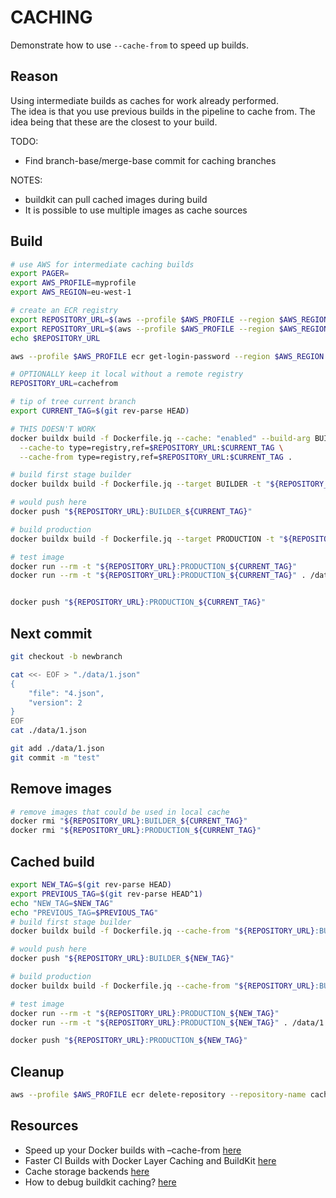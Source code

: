 # CACHING

Demonstrate how to use `--cache-from` to speed up builds.  

## Reason

Using intermediate builds as caches for work already performed.  
The idea is that you use previous builds in the pipeline to cache from.  The idea being that these are the closest to your build.  

TODO:

- Find branch-base/merge-base commit for caching branches

NOTES:

- buildkit can pull cached images during build
- It is possible to use multiple images as cache sources  

## Build

```sh
# use AWS for intermediate caching builds
export PAGER=
export AWS_PROFILE=myprofile
export AWS_REGION=eu-west-1

# create an ECR registry
export REPOSITORY_URL=$(aws --profile $AWS_PROFILE --region $AWS_REGION ecr create-repository --repository-name cachefromtest  | jq -r .repository.repositoryUri)
export REPOSITORY_URL=$(aws --profile $AWS_PROFILE --region $AWS_REGION ecr describe-repositories --repository-name cachefromtest | jq -r '.repositories[0].repositoryUri')
echo $REPOSITORY_URL

aws --profile $AWS_PROFILE ecr get-login-password --region $AWS_REGION | docker login --username AWS --password-stdin "$REPOSITORY_URL"

# OPTIONALLY keep it local without a remote registry
REPOSITORY_URL=cachefrom

# tip of tree current branch
export CURRENT_TAG=$(git rev-parse HEAD)

# THIS DOESN'T WORK
docker buildx build -f Dockerfile.jq --cache: "enabled" --build-arg BUILDKIT_INLINE_CACHE=1 --push -t $REPOSITORY_URL:$CURRENT_TAG \
  --cache-to type=registry,ref=$REPOSITORY_URL:$CURRENT_TAG \
  --cache-from type=registry,ref=$REPOSITORY_URL:$CURRENT_TAG .

# build first stage builder
docker buildx build -f Dockerfile.jq --target BUILDER -t "${REPOSITORY_URL}:BUILDER_${CURRENT_TAG}" .

# would push here
docker push "${REPOSITORY_URL}:BUILDER_${CURRENT_TAG}"

# build production
docker buildx build -f Dockerfile.jq --target PRODUCTION -t "${REPOSITORY_URL}:PRODUCTION_${CURRENT_TAG}" .

# test image
docker run --rm -t "${REPOSITORY_URL}:PRODUCTION_${CURRENT_TAG}"
docker run --rm -t "${REPOSITORY_URL}:PRODUCTION_${CURRENT_TAG}" . /data/1.json


docker push "${REPOSITORY_URL}:PRODUCTION_${CURRENT_TAG}"
```

## Next commit

```sh
git checkout -b newbranch 

cat <<- EOF > "./data/1.json"
{
    "file": "4.json",
    "version": 2
}
EOF
cat ./data/1.json

git add ./data/1.json 
git commit -m "test"
```

## Remove images

```sh
# remove images that could be used in local cache
docker rmi "${REPOSITORY_URL}:BUILDER_${CURRENT_TAG}"
docker rmi "${REPOSITORY_URL}:PRODUCTION_${CURRENT_TAG}"
```

## Cached build

```sh
export NEW_TAG=$(git rev-parse HEAD)
export PREVIOUS_TAG=$(git rev-parse HEAD^1)
echo "NEW_TAG=$NEW_TAG"
echo "PREVIOUS_TAG=$PREVIOUS_TAG"
# build first stage builder
docker buildx build -f Dockerfile.jq --cache-from "${REPOSITORY_URL}:BUILDER_${PREVIOUS_TAG}" --target BUILDER -t "${REPOSITORY_URL}:BUILDER_${NEW_TAG}" .

# would push here
docker push "${REPOSITORY_URL}:BUILDER_${NEW_TAG}"

# build production
docker buildx build -f Dockerfile.jq --cache-from "${REPOSITORY_URL}:BUILDER_${NEW_TAG}" --cache-from "${REPOSITORY_URL}:PRODUCTION_${PREVIOUS_TAG}" --target PRODUCTION -t "${REPOSITORY_URL}:PRODUCTION_${NEW_TAG}" .

# test image
docker run --rm -t "${REPOSITORY_URL}:PRODUCTION_${NEW_TAG}"
docker run --rm -t "${REPOSITORY_URL}:PRODUCTION_${NEW_TAG}" . /data/1.json

docker push "${REPOSITORY_URL}:PRODUCTION_${NEW_TAG}"
```

## Cleanup

```sh
aws --profile $AWS_PROFILE ecr delete-repository --repository-name cachefromtest --region eu-west-1 --force
```

## Resources

- Speed up your Docker builds with –cache-from [here](https://lipanski.com/posts/speed-up-your-docker-builds-with-cache-from)  
- Faster CI Builds with Docker Layer Caching and BuildKit [here](https://testdriven.io/blog/faster-ci-builds-with-docker-cache/)  
- Cache storage backends [here](https://docs.docker.com/build/building/cache/backends/)
- How to debug buildkit caching? [here](https://forums.docker.com/t/how-to-debug-buildkit-caching/114578)  
